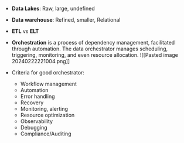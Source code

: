 - **Data Lakes**: Raw, large, undefined
- **Data warehouse**: Refined, smaller, Relational
- **ETL** vs **ELT**
- **Orchestration** is a process of dependency management, facilitated through automation. The data orchestrator manages scheduling, triggering, monitoring, and even resource allocation.
![[Pasted image 20240222221004.png]]

- Criteria for good orchestrator:
	- Workflow management
    - Automation
    - Error handling 
    - Recovery
    - Monitoring, alerting
    - Resource optimization
    - Observability
    - Debugging
    - Compliance/Auditing
    
    